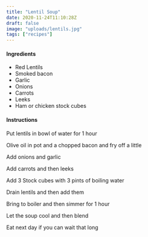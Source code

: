 ```yaml
---
title: "Lentil Soup"
date: 2020-11-24T11:10:28Z
draft: false
image: "uploads/lentils.jpg"
tags: ["recipes"]
---
```


#### Ingredients

- Red Lentils
- Smoked bacon
- Garlic
- Onions
- Carrots
- Leeks
- Ham or chicken stock cubes

#### Instructions

Put lentils in bowl of water for 1 hour

Olive oil in pot and a chopped bacon and fry off a little

Add onions and garlic

Add carrots and then leeks

Add 3 Stock cubes with 3 pints of boiling water

Drain lentils and then add them

Bring to boiler and then simmer for 1 hour

Let the soup cool and then blend

Eat next day if you can wait that long